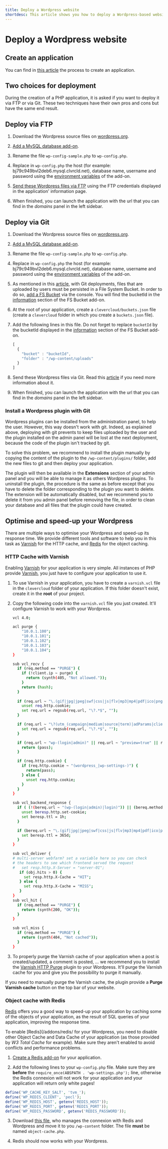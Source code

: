 ```yaml
---
title: Deploy a Wordpress website
shortdesc: This article shows you how to deploy a Wordpress-based website on the Clever Cloud.
---
```


# Deploy a Wordpress website

## Create an application

You can find in [this article](/clever-cloud-overview/add-application/#create-an-application) the process to create an
application.


## Two choices for deployment

During the creation of a PHP application, it is asked if you want to deploy it via FTP or via Git. These two techniques
have their own pros and cons but have the same end result.

## Deploy via FTP

1. Download the Wordpress source files on [wordpress.org](http://wordpress.org).

2. [Add a MySQL database add-on](/addons/clever-cloud-addons/).

3. Rename the file `wp-config-sample.php` to `wp-config.php`.

4. Replace in `wp-config.php` the host (for example: bj79c949bvl2deb6.mysql.clvrcld.net), database name, username and
password using the [environment variables](/admin-console/environment-variables/) of the add-on.

3. [Send these Wordpress files via FTP](/clever-cloud-overview/add-application/#ftp-deployment) using the FTP
credentials displayed in the application' information page.

6. When finished, you can launch the application with the url that you can find in the *domains* panel in the left sidebar.


## Deploy via Git

1. Download the Wordpress source files on [wordpress.org](http://wordpress.org).

2. [Add a MySQL database add-on](/addons/clever-cloud-addons/).

3. Rename the file `wp-config-sample.php` to `wp-config.php`.

4. Replace in `wp-config.php` the host (for example: bj79c949bvl2deb6.mysql.clvrcld.net), database name, username and
password using the [environment variables](/admin-console/environment-variables/) of the add-on.

5. As mentioned in this [article](/addons/fs_buckets/), with Git deployments, files that are uploaded by users must
be persisted in a File System Bucket. In order to do so, [add a FS Bucket](/addons/fs_buckets/) via the console.
You will find the bucketId in the [information](/addons/clever-cloud-addons/) section of the FS Bucket add-on.

6. At the root of your application, create a `clevercloud/buckets.json` file (create a `clevercloud` folder in which
you create a `buckets.json` file).

7. Add the following lines in this file. Do not forget to replace `bucketId` by the bucketId displayed in the
[information](/addons/clever-cloud-addons/) section of the FS Bucket add-on.
    ```javascript
    [
      {
        "bucket" : "bucketId",
        "folder" : "/wp-content/uploads"
      }
    ]
    ```

8. Send these Wordpress files via Git. Read this [article](/clever-cloud-overview/add-application/#git-deployment)
if you need more information about it.

9. When finished, you can launch the application with the url that you can find in the *domains* panel in the left sidebar.


### Install a Wordpress plugin with Git

Wordpress plugins can be installed from the administration panel, to help the user. However, this way doesn't work with
git. Indeed, as explained above, deploying with git prevents to keep files uploaded by the user and the plugin installed
on the admin panel will be lost at the next deployment, because the code of the plugin isn't tracked by git.

To solve this problem, we recommend to install the plugin manually by copying the content of the plugin to the
`/wp-content/plugins/` folder, add the new files to git and then deploy your application.

The plugin will then be available in the **Extensions** section of your admin panel and you will be able to manage it
as others Wordpress plugins. To uninstall the plugin, the procedure is the same as before except that you have to delete
the folder corresponding to the plugin you want to delete. The extension will be automatically disabled, but we recommend
you to delete it from you admin panel before removing the file, in order to clean your database and all files that the
plugin could have created.


## Optimise and speed-up your Wordpress

There are multiple ways to optimise your Wordpress and speed-up its response time.
We provide different tools and software to help you in this task as [Varnish](/php/varnish/) for the HTTP cache,
and [Redis](/addons/redis/) for the object caching.

### HTTP Cache with Varnish

Enabling [Varnish](/php/varnish/) for your application is very simple. All instances of PHP provide
[Varnish](/php/varnish/), you just have to configure your application to use it.

1. To use Varnish in your application, you have to create a `varnish.vcl` file in the `clevercloud` folder of
your application. If this folder doesn't exist, create it in the **root** of your project.

2. Copy the following code into the `varnish.vcl` file you just created. It'll configure Varnish to work with your
Wordpress.

    ``` bash
    vcl 4.0;
    
    acl purge {
        "10.0.1.100";
        "10.0.1.101";
        "10.0.1.102";
        "10.0.1.103";
        "10.0.1.104";
    }
    
    sub vcl_recv {
      if (req.method == "PURGE") {
        if (!client.ip ~ purge) {
          return (synth(405, "Not allowed."));
        }
        return (hash);
      }
     
      if (req.url ~ "\.(gif|jpg|jpeg|swf|css|js|flv|mp3|mp4|pdf|ico|png)(\?.*|)$") {
        unset req.http.cookie;
        set req.url = regsub(req.url, "\?.*$", "");
      }
    
      if (req.url ~ "\?(utm_(campaign|medium|source|term)|adParams|client|cx|eid|fbid|feed|ref(id|src)?|v(er|iew))=") {
        set req.url = regsub(req.url, "\?.*$", "");
      }
    
      if (req.url ~ "wp-(login|admin)" || req.url ~ "preview=true" || req.url ~ "xmlrpc.php") {
        return (pass);
      }
    
      if (req.http.cookie) {
        if (req.http.cookie ~ "(wordpress_|wp-settings-)") {
          return(pass);
        } else {
          unset req.http.cookie;
        }
      }
    }
    
    sub vcl_backend_response {
      if ( (!(bereq.url ~ "(wp-(login|admin)|login)")) || (bereq.method == "GET") ) {
        unset beresp.http.set-cookie;
        set beresp.ttl = 1h;
      }
    
      if (bereq.url ~ "\.(gif|jpg|jpeg|swf|css|js|flv|mp3|mp4|pdf|ico|png)(\?.*|)$") {
        set beresp.ttl = 365d;
      }
    }
    
    sub vcl_deliver {
    # multi-server webfarm? set a variable here so you can check
    # the headers to see which frontend served the request
    #   set resp.http.X-Server = "server-01";
       if (obj.hits > 0) {
         set resp.http.X-Cache = "HIT";
       } else {
         set resp.http.X-Cache = "MISS";
       }
    }
    sub vcl_hit {
      if (req.method == "PURGE") {
        return (synth(200, "OK"));
      }
    }
    
    sub vcl_miss {
      if (req.method == "PURGE") {
        return (synth(404, "Not cached"));
      }
    }
    ```

3. To properly purge the Varnish cache of your application when a post is created/updated, a comment is posted, ...
we recommend you to install the [Varnish HTTP Purge](https://wordpress.org/plugins/varnish-http-purge/) plugin to
your Wordpress. It'll purge the Varnish cache for you and give you the possibility to purge it manually.

If you need to manually purge the Varnish cache, the plugin provide a **Purge Varnish cache** button on the top bar
of your website.


### Object cache with Redis

[Redis](/addons/redis/) offers you a good way to speed-up your application by caching some of the objects of your
application, as the result of SQL queries of your application, improving the response time.

To enable [Redis](/addons/redis/ for your Wordpress, you need to disable other Object Cache and Data Cache of your
application (as those provided by *W3 Total Cache* for example). Make sure they aren't enabled to avoid conflicts and
performance problems.

1. [Create a Redis add-on](/addons/clever-cloud-addons/) for your application.

2. Add the following lines to your `wp-config.php` file. Make sure they are **before** the
`require_once(ABSPATH . 'wp-settings.php');` line, otherwise the Redis connexion will not work for your application and
your application will return only white pages!
```php
define('WP_CACHE_KEY_SALT', 'tvm_');
define('WP_REDIS_CLIENT', 'pecl');
define('WP_REDIS_HOST', getenv('REDIS_HOST'));
define('WP_REDIS_PORT', getenv('REDIS_PORT'));
define('WP_REDIS_PASSWORD', getenv('REDIS_PASSWORD'));
```

3. Download [this file](http://plugins.svn.wordpress.org/redis-cache/trunk/includes/object-cache.php),
who manages the connexion with Redis and Wordpress and move it to you `/wp-content` folder. The file **must** be named
`object-cache.php`.

4. Redis should now works with your Wordpress.
